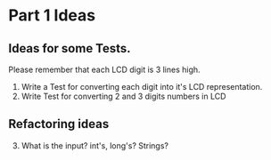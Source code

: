# Part 1 Ideas
## Ideas for some Tests.
Please remember that each LCD digit is 3 lines high.

1. Write a Test for converting each digit into it's LCD representation.
2. Write Test for converting 2 and 3 digits numbers in LCD

## Refactoring ideas

3. What is the input? int's, long's? Strings?
    

